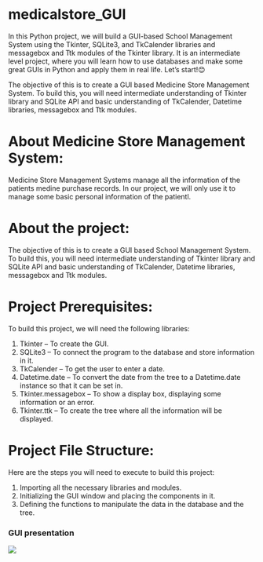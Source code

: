 # medicalstore_GUI

In this Python project, we will build a GUI-based School Management System using the Tkinter, SQLite3, and TkCalender libraries and messagebox and Ttk modules of the Tkinter library. It is an intermediate level project, where you will learn how to use databases and make some great GUIs in Python and apply them in real life. Let’s start!😊

The objective of this is to create a GUI based Medicine Store Management System. To build this, you will need intermediate understanding of Tkinter library and SQLite API and basic understanding of TkCalender, Datetime libraries, messagebox and Ttk modules.


# About Medicine Store Management System:

Medicine Store Management Systems manage all the information of the patients medine purchase records.
In our project, we will only use it to manage some basic personal information of the patientl.

# About the project:

The objective of this is to create a GUI based School Management System. To build this, you will need intermediate understanding of Tkinter library and SQLite API and basic understanding of TkCalender, Datetime libraries, messagebox and Ttk modules.

# Project Prerequisites:

To build this project, we will need the following libraries:

1. Tkinter – To create the GUI.
2. SQLite3 – To connect the program to the database and store information in it.
3. TkCalender – To get the user to enter a date.
4. Datetime.date – To convert the date from the tree to a Datetime.date instance so that it can be set in.
5. Tkinter.messagebox – To show a display box, displaying some information or an error.
6. Tkinter.ttk – To create the tree where all the information will be displayed.

# Project File Structure:

Here are the steps you will need to execute to build this project:
1. Importing all the necessary libraries and modules.
2. Initializing the GUI window and placing the components in it.
3. Defining the functions to manipulate the data in the database and the tree.


### GUI presentation

[![](../master/Images/1.png)]()

